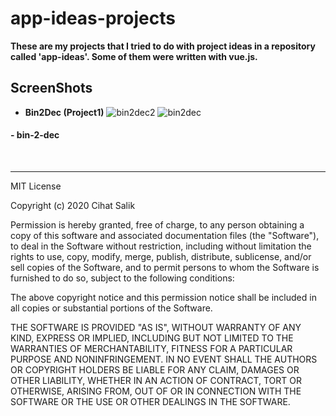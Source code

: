# app-ideas-projects

**These are my projects that I tried to do with project ideas in a repository called 'app-ideas'. Some of them were written with vue.js.**

## ScreenShots

- **Bin2Dec (Project1)**
  ![bin2dec2](https://user-images.githubusercontent.com/57585087/97329299-f3828180-1887-11eb-9690-f63aad87eafa.png)
  ![bin2dec](https://user-images.githubusercontent.com/57585087/97329305-f54c4500-1887-11eb-8963-3e29688e7c97.png)

#### - bin-2-dec

<br/>
<hr/>

MIT License

Copyright (c) 2020 Cihat Salik

Permission is hereby granted, free of charge, to any person obtaining a copy
of this software and associated documentation files (the "Software"), to deal
in the Software without restriction, including without limitation the rights
to use, copy, modify, merge, publish, distribute, sublicense, and/or sell
copies of the Software, and to permit persons to whom the Software is
furnished to do so, subject to the following conditions:

The above copyright notice and this permission notice shall be included in all
copies or substantial portions of the Software.

THE SOFTWARE IS PROVIDED "AS IS", WITHOUT WARRANTY OF ANY KIND, EXPRESS OR
IMPLIED, INCLUDING BUT NOT LIMITED TO THE WARRANTIES OF MERCHANTABILITY,
FITNESS FOR A PARTICULAR PURPOSE AND NONINFRINGEMENT. IN NO EVENT SHALL THE
AUTHORS OR COPYRIGHT HOLDERS BE LIABLE FOR ANY CLAIM, DAMAGES OR OTHER
LIABILITY, WHETHER IN AN ACTION OF CONTRACT, TORT OR OTHERWISE, ARISING FROM,
OUT OF OR IN CONNECTION WITH THE SOFTWARE OR THE USE OR OTHER DEALINGS IN THE
SOFTWARE.
